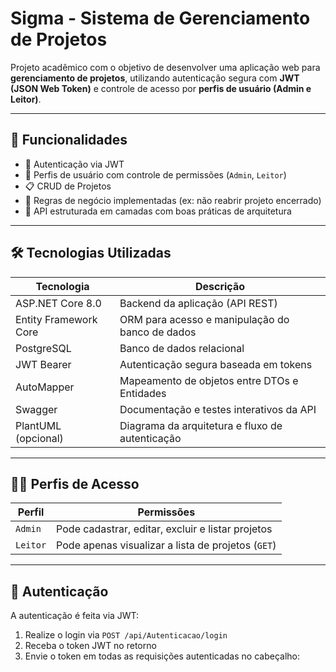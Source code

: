 # Sigma - Sistema de Gerenciamento de Projetos

Projeto acadêmico com o objetivo de desenvolver uma aplicação web para **gerenciamento de projetos**, utilizando autenticação segura com **JWT (JSON Web Token)** e controle de acesso por **perfis de usuário (Admin e Leitor)**.

---

## 🚀 Funcionalidades

- 🔐 Autenticação via JWT
- 👥 Perfis de usuário com controle de permissões (`Admin`, `Leitor`)
- 📋 CRUD de Projetos
- 📌 Regras de negócio implementadas (ex: não reabrir projeto encerrado)
- 🧾 API estruturada em camadas com boas práticas de arquitetura

---

## 🛠️ Tecnologias Utilizadas

| Tecnologia            | Descrição                                              |
|-----------------------|--------------------------------------------------------|
| ASP.NET Core 8.0      | Backend da aplicação (API REST)                       |
| Entity Framework Core | ORM para acesso e manipulação do banco de dados       |
| PostgreSQL            | Banco de dados relacional                             |
| JWT Bearer            | Autenticação segura baseada em tokens                 |
| AutoMapper            | Mapeamento de objetos entre DTOs e Entidades          |
| Swagger               | Documentação e testes interativos da API              |
| PlantUML (opcional)   | Diagrama da arquitetura e fluxo de autenticação       |

---

## 🧑‍💻 Perfis de Acesso

| Perfil   | Permissões                                            |
|----------|--------------------------------------------------------|
| `Admin`  | Pode cadastrar, editar, excluir e listar projetos     |
| `Leitor` | Pode apenas visualizar a lista de projetos (`GET`)    |

---

## 🔐 Autenticação

A autenticação é feita via JWT:

1. Realize o login via `POST /api/Autenticacao/login`
2. Receba o token JWT no retorno
3. Envie o token em todas as requisições autenticadas no cabeçalho:
